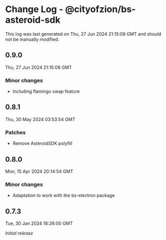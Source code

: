 # Change Log - @cityofzion/bs-asteroid-sdk

This log was last generated on Thu, 27 Jun 2024 21:15:08 GMT and should not be manually modified.

## 0.9.0
Thu, 27 Jun 2024 21:15:08 GMT

### Minor changes

- Including flamingo swap feature

## 0.8.1
Thu, 30 May 2024 03:53:54 GMT

### Patches

- Remove AsteroidSDK polyfill

## 0.8.0
Mon, 15 Apr 2024 20:14:54 GMT

### Minor changes

- Adaptation to work with the bs-electron package

## 0.7.3
Tue, 30 Jan 2024 18:26:00 GMT

_Initial release_

